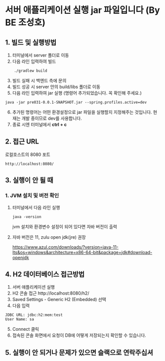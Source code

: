 # 서버 애플리케이션 실행 jar 파일입니다 (By BE 조성호)

## 1. 빌드 및 실행방법

1. 터미널에서 server 폴더로 이동
2. 다음 라인 입력하여 빌드
```
    ./gradlew build
```
3. 빌드 실패 시 백엔드 측에 문의
4. 빌드 성공 시 server 안의 build/libs 폴더로 이동
5. 다음 라인 입력하여 jar 실행 (명령어 추가되었습니다. 꼭 확인해 주세요.)
```
java -jar pre031-0.0.1-SNAPSHOT.jar --spring.profiles.active=dev 
```
6. 추가된 명령어는 어떤 환경설정으로 jar 파일을 실행할지 지정해주는 것입니다. 현재는 개발 중이므로 dev를 사용합니다. 
7. 종료 시엔 터미널에서 **ctrl + c**

## 2. 접근 URL
로컬호스트의 8080 포트
    
    http://localhost:8080/

## 3. 실행이 안 될 때

### 1. JVM 설치 및 버전 확인

1. 터미널에서 다음 라인 실행 

    ``` 
    java -version
    ```

    jvm 설치와 환경변수 설정이 되어 있다면 자바 버전이 출력
    
2. 자바 버전은 11, zulu open jdk(jre) 권장
    
    https://www.azul.com/downloads/?version=java-11-lts&os=windows&architecture=x86-64-bit&package=jdk#download-openjdk

## 4. H2 데이터베이스 접근방법

1. 서버 애플리케이션 실행
2. H2 콘솔 접근
    http://localhost:8080/h2/
3. Saved Settings - Generic H2 (Embedded) 선택
4. 다음 입력

```
JDBC URL: jdbc:h2:mem:test
User Name: sa
```

5. Connect 클릭
6. 접속된 콘솔 화면에서 요청이 DB에 어떻게 저장되는지 확인할 수 있습니다.

## 5. 실행이 안 되거나 문제가 있으면 슬랙으로 연락주십셔
